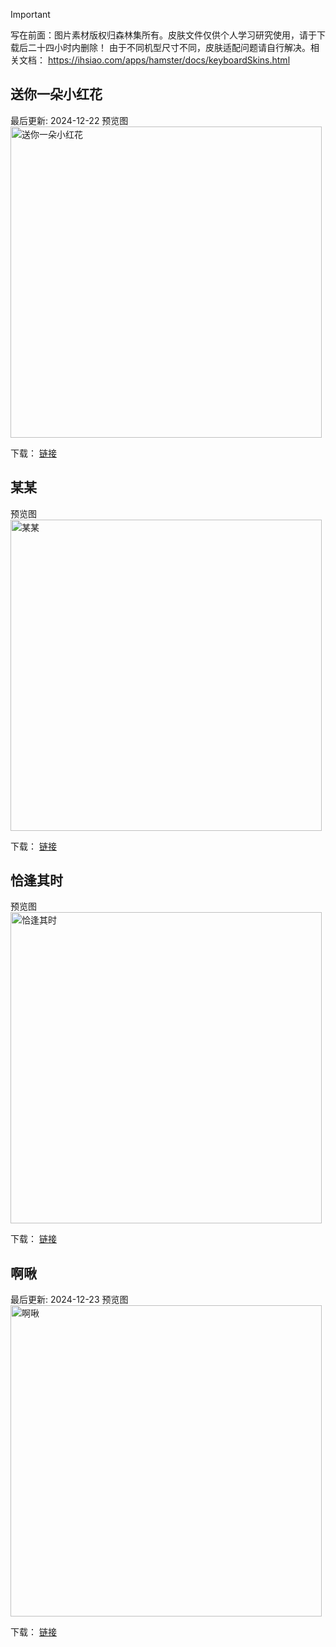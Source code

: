 >[!Important]
>写在前面：图片素材版权归森林集所有。皮肤文件仅供个人学习研究使用，请于下载后二十四小时内删除！
> 由于不同机型尺寸不同，皮肤适配问题请自行解决。相关文档： https://ihsiao.com/apps/hamster/docs/keyboardSkins.html

## 送你一朵小红花
最后更新: 2024-12-22
预览图
<img src="https://github.com/user-attachments/assets/823f81fe-f348-4fa0-8572-b1e37814261e" alt="送你一朵小红花" width="498">

下载： [链接](https://xubai-owo.github.io/hamster/%E9%80%81%E4%BD%A0%E4%B8%80%E6%9C%B5%E5%B0%8F%E7%BA%A2%E8%8A%B1.hskin)

## 某某
预览图
<img src="https://github.com/user-attachments/assets/d78c1118-8cb4-4ff6-b262-f5f5f7405055" alt="某某" width="498">

下载： [链接](https://xubai-owo.github.io/hamster/%E6%9F%90%E6%9F%90.hskin)

## 恰逢其时
预览图
<img src="https://github.com/user-attachments/assets/468064a7-99f2-45ee-9a2e-b409e32759a6" alt="恰逢其时" width="498">

下载： [链接](https://xubai-owo.github.io/hamster/%E6%81%B0%E9%80%A2%E5%85%B6%E6%97%B6.hskin)

## 啊啾
最后更新: 2024-12-23
预览图
<img src="https://github.com/user-attachments/assets/5b46183a-0190-4ff1-bd8d-ef8c9016c326" alt="啊啾" width="498">

下载： [链接](https://xubai-owo.github.io/hamster/%E5%95%8A%E5%95%BE.hskin)